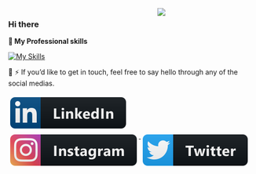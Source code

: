 <img align='right' src='https://user-images.githubusercontent.com/5713670/87202985-820dcb80-c2b6-11ea-9f56-7ec461c497c3.gif' width='200"'>

### Hi there

 <strong>
  🔭  My Professional skills
  </strong>

<p align="center"> 
 
[![My Skills](https://skillicons.dev/icons?i=python,django,&theme=dark)](https://github.com/behradbhrmi)
  
</p>

🌱 
⚡ If you’d like to get in touch, feel free to say hello through any of the social medias.

  <a href="https://www.linkedin.com/in/behradbhrmi/" target="_blank">
    <img src="svg/linkedin.svg" alt="linkedin" style="vertical-align:top; margin:6px 4px">
  </a>  
   
  <a href="https://www.instagram.com/behradbhrmi/" target="_blank">
    <img src="svg/instagram.svg" alt="instagram" style="vertical-align:top; margin:6px 4px">
  </a>  
  
   <a href="https://www.twitter.com/behradbhrmi/" target="_blank">
    <img src="svg/twitter.svg" alt="twitter" style="vertical-align:top; margin:6px 4px">
  </a>  
 
 

<br />
